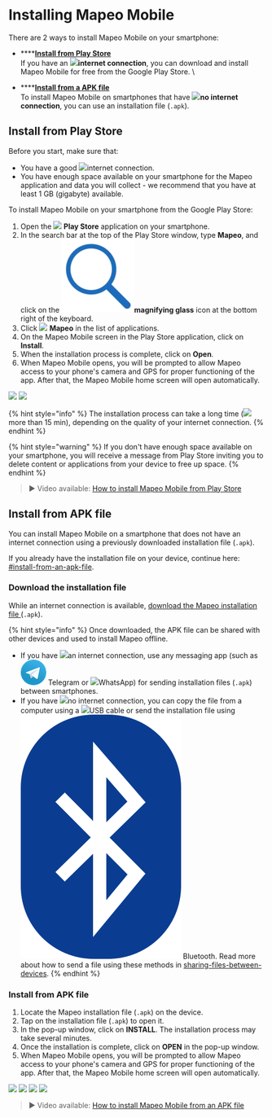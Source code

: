 # Installing Mapeo Mobile

There are 2 ways to install Mapeo Mobile on your smartphone:

* ****[**Install from Play Store**](installing-mapeo-mobile.md#install-from-play-store)\
  If you have an ![](../../../.gitbook/assets/Internet\_connection.png)**internet connection**, you can download and install Mapeo Mobile for free from the Google Play Store. \

* ****[**Install from a APK file**](installing-mapeo-mobile.md#install-from-apk-file)\
  To install Mapeo Mobile on smartphones that have ![](../../../.gitbook/assets/no\_internet\_connection.png)**no internet** **connection**, you can use an installation file (`.apk`).

## Install from Play Store

Before you start, make sure that:&#x20;

* You have a good ![](../../../.gitbook/assets/Internet\_connection.png)internet connection.&#x20;
* You have enough space available on your smartphone for the Mapeo application and data you will collect - we recommend that you have at least 1 GB (gigabyte) <mark style="color:red;"></mark> available.&#x20;

To install Mapeo Mobile on your smartphone from the Google Play Store:

1. Open the ![](https://lh5.googleusercontent.com/12JKLq6v4NOosOrMWed5oh6WPYPge3hcwt2nwsmC1Bdq4AUQoQWTqN9Z2T2sgzRBxmjKjDb4nB40Xv3mH3U5TxH88r4BKnj\_p25ERgOKOYGEYNby3VLvSWnWjYKn2w) **Play Store** application on your smartphone.
2. In the search bar at the top of the Play Store window, type **Mapeo**, and click on the ![](<../../../.gitbook/assets/image (5) (1).png>)**magnifying glass** icon at the bottom right of the keyboard.
3. Click ![](../../../.gitbook/assets/Mapeo\_Mobile.png) **Mapeo** in the list of applications.
4. On the Mapeo Mobile screen in the Play Store application, click on **Install**.
5. When the installation process is complete, click on **Open**.
6. When Mapeo Mobile opens, you will be prompted to allow Mapeo access to your phone's camera and GPS for proper functioning of the app. After that, the Mapeo Mobile home screen will open automatically.

![](../../../.gitbook/assets/Play\_Store\_Install\_Mapeo.jpg)  ![](../../../.gitbook/assets/Mm\_accept\_camera\_permissions.jpg)



{% hint style="info" %}
The installation process can take a long time (![](../../../.gitbook/assets/watch\_time.png)more than 15 min), depending on the quality of your internet connection.
{% endhint %}

{% hint style="warning" %}
If you don't have enough space available on your smartphone, you will receive a message from Play Store inviting you to delete content or applications from your device to free up space.
{% endhint %}

> ▶ Video available: [How to install Mapeo Mobile from Play Store](https://www.youtube.com/watch?v=-2EYN4pimXk)

## Install from APK file

You can install Mapeo Mobile on a smartphone that does not have an internet connection using a previously downloaded installation file (`.apk`).&#x20;

If you already have the installation file on your device, continue here: [#install-from-an-apk-file](installing-mapeo-mobile.md#install-from-an-apk-file "mention").&#x20;

### Download the installation file

While an internet connection is available, [download the Mapeo installation file ](https://www.digital-democracy.org/mapeo/latest/android)(`.apk`).&#x20;

{% hint style="info" %}
Once downloaded, the APK file can be shared with other devices and used to install Mapeo offline.

* If you have ![](../../../.gitbook/assets/Internet\_connection.png)an internet connection, use any messaging app (such as ![](../../../.gitbook/assets/Telegram-logo.png) Telegram or ![](../../../.gitbook/assets/Whatsapp\_icon.png)WhatsApp) for sending installation files (`.apk`) between smartphones.
* If you have ![](../../../.gitbook/assets/no\_internet\_connection.png)no internet connection, you can copy the file from a computer using a ![](../../../.gitbook/assets/USB\_cable.png)USB cable or send the installation file using ![](../../../.gitbook/assets/Bluetooth.png) Bluetooth. Read more about how to send a file using these methods in [sharing-files-between-devices](../../troubleshooting/sharing-files-between-devices/ "mention").
{% endhint %}

### Install from APK file

1. Locate the Mapeo installation file (`.apk`) on the device.
2. Tap on the installation file (`.apk`) to open it.
3. In the pop-up window, click on **INSTALL**. The installation process may take several minutes.&#x20;
4. Once the installation is complete, click on **OPEN** in the pop-up window.
5. When Mapeo Mobile opens, you will be prompted to allow Mapeo access to your phone's camera and GPS for proper functioning of the app. After that, the Mapeo Mobile home screen will open automatically.

![](../../../.gitbook/assets/Download\_Mm\_APK\_from\_Telegram\_.jpg)  ![](../../../.gitbook/assets/Mm\_Install\_APK\_select\_Install.jpg)  ![](../../../.gitbook/assets/Mm\_Post\_install\_APK\_open\_Mapeo.jpg)  ![](../../../.gitbook/assets/Mm\_accept\_camera\_permissions.jpg)

> ▶ Video available: [How to install Mapeo Mobile from an APK file](https://www.youtube.com/watch?v=eMJW1Hx3xQg)
